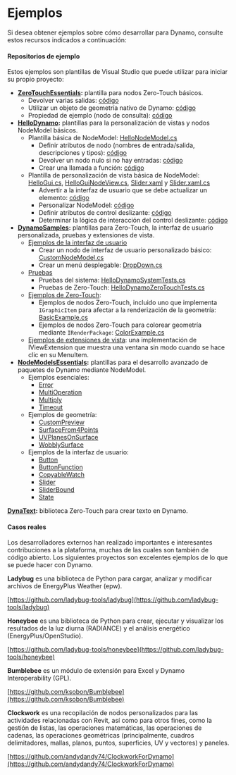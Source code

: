 # Ejemplos

Si desea obtener ejemplos sobre cómo desarrollar para Dynamo, consulte estos recursos indicados a continuación:

#### Repositorios de ejemplo <a href="#sample-repositories" id="sample-repositories"></a>

Estos ejemplos son plantillas de Visual Studio que puede utilizar para iniciar su propio proyecto:

* [**ZeroTouchEssentials**](https://github.com/DynamoDS/ZeroTouchEssentials)**:** plantilla para nodos Zero-Touch básicos.
  * Devolver varias salidas: [código](https://github.com/teocomi/HelloDynamo/blob/6c5333d731d58043c12e84cd3244cdbafbe74934/HelloDynamo/HelloNodeModel/HelloNodeModel.cs#L15-L24)
  * Utilizar un objeto de geometría nativo de Dynamo: [código](https://github.com/DynamoDS/ZeroTouchEssentials/blob/9917fd8159afc9e7bdb2944c960155a496e0b2dc/ZeroTouchEssentials/ZeroTouchEssentials.cs#L86-L89)
  * Propiedad de ejemplo (nodo de consulta): [código](https://github.com/DynamoDS/ZeroTouchEssentials/blob/9917fd8159afc9e7bdb2944c960155a496e0b2dc/ZeroTouchEssentials/ZeroTouchEssentials.cs#L48)
* [**HelloDynamo**](https://github.com/teocomi/HelloDynamo)**:** plantillas para la personalización de vistas y nodos NodeModel básicos.
  * Plantilla básica de NodeModel: [HelloNodeModel.cs](https://github.com/teocomi/HelloDynamo/blob/master/HelloDynamo/HelloNodeModel/HelloNodeModel.cs)
    * Definir atributos de nodo (nombres de entrada/salida, descripciones y tipos): [código](https://github.com/teocomi/HelloDynamo/blob/6c5333d731d58043c12e84cd3244cdbafbe74934/HelloDynamo/HelloNodeModel/HelloNodeModel.cs#L15)
    * Devolver un nodo nulo si no hay entradas: [código](https://github.com/teocomi/HelloDynamo/blob/6c5333d731d58043c12e84cd3244cdbafbe74934/HelloDynamo/HelloNodeModel/HelloNodeModel.cs#L34-L36)
    * Crear una llamada a función: [código](https://github.com/teocomi/HelloDynamo/blob/6c5333d731d58043c12e84cd3244cdbafbe74934/HelloDynamo/HelloNodeModel/HelloNodeModel.cs#L39)
  * Plantilla de personalización de vista básica de NodeModel: [HelloGui.cs](https://github.com/teocomi/HelloDynamo/blob/master/HelloDynamo/HelloNodeModel/HelloGui.cs), [HelloGuiNodeView.cs](https://github.com/teocomi/HelloDynamo/blob/master/HelloDynamo/HelloNodeModel/HelloGuiNodeView.cs), [Slider.xaml](https://github.com/teocomi/HelloDynamo/blob/master/HelloDynamo/HelloNodeModel/Slider.xaml) y [Slider.xaml.cs](https://github.com/teocomi/HelloDynamo/blob/master/HelloDynamo/HelloNodeModel/Slider.xaml.cs)
    * Advertir a la interfaz de usuario que se debe actualizar un elemento: [código](https://github.com/teocomi/HelloDynamo/blob/6c5333d731d58043c12e84cd3244cdbafbe74934/HelloDynamo/HelloNodeModel/HelloGui.cs#L27)
    * Personalizar NodeModel: [código](https://github.com/teocomi/HelloDynamo/blob/6c5333d731d58043c12e84cd3244cdbafbe74934/HelloDynamo/HelloNodeModel/HelloGuiNodeView.cs#L11)
    * Definir atributos de control deslizante: [código](https://github.com/teocomi/HelloDynamo/blob/6c5333d731d58043c12e84cd3244cdbafbe74934/HelloDynamo/HelloNodeModel/Slider.xaml#L10)
    * Determinar la lógica de interacción del control deslizante: [código](https://github.com/teocomi/HelloDynamo/blob/master/HelloDynamo/HelloNodeModel/Slider.xaml.cs)
* [**DynamoSamples**](https://github.com/DynamoDS/DynamoSamples)**:** plantillas para Zero-Touch, la interfaz de usuario personalizada, pruebas y extensiones de vista.
  * [Ejemplos de la interfaz de usuario](https://github.com/DynamoDS/DynamoSamples/tree/master/src/SampleLibraryUI)
    * Crear un nodo de interfaz de usuario personalizado básico: [CustomNodeModel.cs](https://github.com/DynamoDS/DynamoSamples/blob/master/src/SampleLibraryUI/Examples/CustomNodeModel.cs)
    * Crear un menú desplegable: [DropDown.cs](https://github.com/DynamoDS/DynamoSamples/blob/master/src/SampleLibraryUI/Examples/DropDown.cs)
  * [Pruebas](https://github.com/DynamoDS/DynamoSamples/tree/master/src/SampleLibraryTests)
    * Pruebas del sistema: [HelloDynamoSystemTests.cs](https://github.com/DynamoDS/DynamoSamples/blob/master/src/SampleLibraryTests/HelloDynamoSystemTests.cs)
    * Pruebas de Zero-Touch: [HelloDynamoZeroTouchTests.cs](https://github.com/DynamoDS/DynamoSamples/blob/master/src/SampleLibraryTests/HelloDynamoZeroTouchTests.cs)
  * [Ejemplos de Zero-Touch](https://github.com/DynamoDS/DynamoSamples/tree/master/src/SampleLibraryZeroTouch/Examples):
    * Ejemplos de nodos Zero-Touch, incluido uno que implementa `IGraphicItem` para afectar a la renderización de la geometría: [BasicExample.cs](https://github.com/DynamoDS/DynamoSamples/blob/master/src/SampleLibraryZeroTouch/Examples/BasicExample.cs)
    * Ejemplos de nodos Zero-Touch para colorear geometría mediante `IRenderPackage`: [ColorExample.cs](https://github.com/DynamoDS/DynamoSamples/blob/master/src/SampleLibraryZeroTouch/Examples/ColorExample.cs)
  * [Ejemplos de extensiones de vista](https://github.com/DynamoDS/DynamoSamples/tree/master/src/SampleViewExtension): una implementación de IViewExtension que muestra una ventana sin modo cuando se hace clic en su MenuItem.
* [**NodeModelsEssentials**](https://github.com/nonoesp/DynamoNodeModelsEssentials)**:** plantillas para el desarrollo avanzado de paquetes de Dynamo mediante NodeModel.
  * Ejemplos esenciales:
    * [Error](https://github.com/nonoesp/DynamoNodeModelsEssentials/blob/master/src/Essentials/NodeModelsEssentials/EssentialsError.cs)
    * [MultiOperation](https://github.com/nonoesp/DynamoNodeModelsEssentials/blob/master/src/Essentials/NodeModelsEssentials/EssentialsMultiOperation.cs)
    * [Multiply](https://github.com/nonoesp/DynamoNodeModelsEssentials/blob/master/src/Essentials/NodeModelsEssentials/EssentialsMultiply.cs)
    * [Timeout](https://github.com/nonoesp/DynamoNodeModelsEssentials/blob/master/src/Essentials/NodeModelsEssentials/EssentialsTimeout.cs)
  * Ejemplos de geometría:
    * [CustomPreview](https://github.com/nonoesp/DynamoNodeModelsEssentials/blob/master/src/Essentials/NodeModelsEssentials/GeometryCustomPreview.cs)
    * [SurfaceFrom4Points](https://github.com/nonoesp/DynamoNodeModelsEssentials/blob/master/src/Essentials/NodeModelsEssentials/GeometrySurfaceFrom4Points.cs)
    * [UVPlanesOnSurface](https://github.com/nonoesp/DynamoNodeModelsEssentials/blob/master/src/Essentials/NodeModelsEssentials/GeometryUVPlanesOnSurface.cs)
    * [WobblySurface](https://github.com/nonoesp/DynamoNodeModelsEssentials/blob/master/src/Essentials/NodeModelsEssentials/GeometryWobblySurface.cs)
  * Ejemplos de la interfaz de usuario:
    * [Button](https://github.com/nonoesp/DynamoNodeModelsEssentials/blob/master/src/Essentials/NodeModelsEssentials/UIButton.cs)
    * [ButtonFunction](https://github.com/nonoesp/DynamoNodeModelsEssentials/blob/master/src/Essentials/NodeModelsEssentials/UIButtonFunction.cs)
    * [CopyableWatch](https://github.com/nonoesp/DynamoNodeModelsEssentials/blob/master/src/Essentials/NodeModelsEssentials/UICopyableWatch.cs)
    * [Slider](https://github.com/nonoesp/DynamoNodeModelsEssentials/blob/master/src/Essentials/NodeModelsEssentials/UISlider.cs)
    * [SliderBound](https://github.com/nonoesp/DynamoNodeModelsEssentials/blob/master/src/Essentials/NodeModelsEssentials/UISliderBound.cs)
    * [State](https://github.com/nonoesp/DynamoNodeModelsEssentials/blob/master/src/Essentials/NodeModelsEssentials/UIState.cs)

[**DynaText**](https://github.com/DynamoDS/DynamoText)**:** biblioteca Zero-Touch para crear texto en Dynamo.

#### Casos reales <a href="#case-studies" id="case-studies"></a>

Los desarrolladores externos han realizado importantes e interesantes contribuciones a la plataforma, muchas de las cuales son también de código abierto. Los siguientes proyectos son excelentes ejemplos de lo que se puede hacer con Dynamo.

**Ladybug** es una biblioteca de Python para cargar, analizar y modificar archivos de EnergyPlus Weather (epw).

[https://github.com/ladybug-tools/ladybug](https://github.com/ladybug-tools/ladybug)

**Honeybee** es una biblioteca de Python para crear, ejecutar y visualizar los resultados de la luz diurna (RADIANCE) y el análisis energético (EnergyPlus/OpenStudio).

[https://github.com/ladybug-tools/honeybee](https://github.com/ladybug-tools/honeybee)

**Bumblebee** es un módulo de extensión para Excel y Dynamo Interoperability (GPL).

[https://github.com/ksobon/Bumblebee](https://github.com/ksobon/Bumblebee)

**Clockwork** es una recopilación de nodos personalizados para las actividades relacionadas con Revit, así como para otros fines, como la gestión de listas, las operaciones matemáticas, las operaciones de cadenas, las operaciones geométricas (principalmente, cuadros delimitadores, mallas, planos, puntos, superficies, UV y vectores) y paneles.

[https://github.com/andydandy74/ClockworkForDynamo](https://github.com/andydandy74/ClockworkForDynamo)
